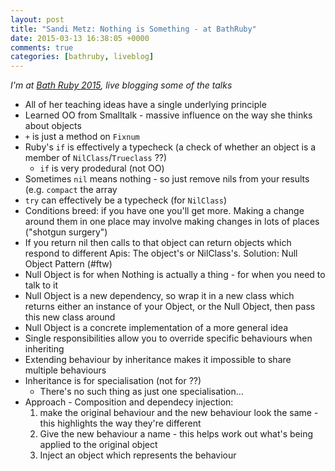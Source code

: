 ```yaml
---
layout: post
title: "Sandi Metz: Nothing is Something - at BathRuby"
date: 2015-03-13 16:38:05 +0000
comments: true
categories: [bathruby, liveblog]
---
```


_I'm at [Bath Ruby 2015](http://2015.bathruby.org/), live blogging some of the
talks_

* All of her teaching ideas have a single underlying principle
* Learned OO from Smalltalk - massive influence on the way she thinks about
  objects
* `+` is just a method on `Fixnum`
* Ruby's `if` is effectively a typecheck (a check of whether an object is a
  member of `NilClass`/`Trueclass` ??)
  * `if` is very prodedural (not OO)
* Sometimes `nil` means nothing - so just remove nils from your results (e.g.
  `compact` the array
* `try` can effectively be a typecheck (for `NilClass`)
* Conditions breed: if you have one you'll get more. Making a change around
  them in one place may involve making changes in lots of places ("shotgun
  surgery")
* If you return nil then calls to that object can return objects which respond
  to different Apis: The object's or NilClass's. Solution: Null Object Pattern
  (#ftw)
* Null Object is for when Nothing is actually a thing - for when you need to
  talk to it
* Null Object is a new dependency, so wrap it in a new class which returns
  either an instance of your Object, or the Null Object, then pass this new
  class around
* Null Object is a concrete implementation of a more general idea
* Single responsibilities allow you to override specific behaviours when
  inheriting
* Extending behaviour by inheritance makes it impossible to share multiple
  behaviours
* Inheritance is for specialisation (not for ??)
  * There's no such thing as just one specialisation...
* Approach - Composition and dependecy injection:
  1. make the original behaviour and the new behaviour look the same - this
     highlights the way they're different
  2. Give the new behaviour a name - this helps work out what's being applied
     to the original object
  3. Inject an object which represents the behaviour

